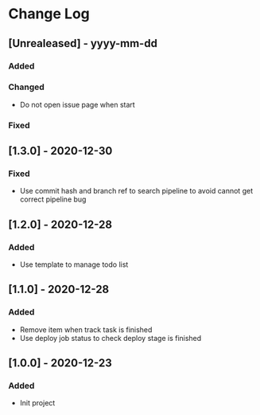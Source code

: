 # Change Log

## [Unrealeased] - yyyy-mm-dd

### Added
 
### Changed
- Do not open issue page when start
 
### Fixed

## [1.3.0] - 2020-12-30

### Fixed
- Use commit hash and branch ref to search pipeline to avoid cannot get correct pipeline bug

## [1.2.0] - 2020-12-28

### Added
- Use template to manage todo list

## [1.1.0] - 2020-12-28

### Added
- Remove item when track task is finished
- Use deploy job status to check deploy stage is finished

## [1.0.0] - 2020-12-23

### Added
- Init project
